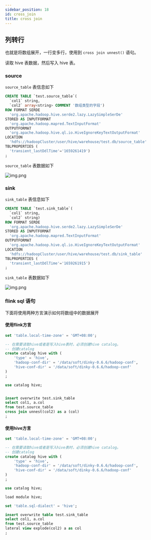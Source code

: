 ```yaml
---
sidebar_position: 18
id: cross_join
title: cross join
---
```


## 列转行

也就是将数组展开，一行变多行，使用到 `cross join unnest()` 语句。

读取 hive 表数据，然后写入 hive 表。

### source

`source_table` 表信息如下

```sql
CREATE TABLE `test.source_table`(
  `col1` string, 
  `col2` array<string> COMMENT '数组类型的字段')
ROW FORMAT SERDE 
  'org.apache.hadoop.hive.serde2.lazy.LazySimpleSerDe' 
STORED AS INPUTFORMAT 
  'org.apache.hadoop.mapred.TextInputFormat' 
OUTPUTFORMAT 
  'org.apache.hadoop.hive.ql.io.HiveIgnoreKeyTextOutputFormat'
LOCATION
  'hdfs://hadoopCluster/user/hive/warehouse/test.db/source_table'
TBLPROPERTIES (
  'transient_lastDdlTime'='1659261419')
;
```

`source_table` 表数据如下

![img.png](http://www.aiwenmo.com/dinky/docs/zh-CN/sql_development_guide/example/hive_to_hive_explode_source_table_data.png)

### sink

`sink_table` 表信息如下

```sql
CREATE TABLE `test.sink_table`(
  `col1` string, 
  `col2` string)
ROW FORMAT SERDE 
  'org.apache.hadoop.hive.serde2.lazy.LazySimpleSerDe' 
STORED AS INPUTFORMAT 
  'org.apache.hadoop.mapred.TextInputFormat' 
OUTPUTFORMAT 
  'org.apache.hadoop.hive.ql.io.HiveIgnoreKeyTextOutputFormat'
LOCATION
  'hdfs://hadoopCluster/user/hive/warehouse/test.db/sink_table'
TBLPROPERTIES (
  'transient_lastDdlTime'='1659261915')
;
```

`sink_table` 表数据如下

![img.png](http://www.aiwenmo.com/dinky/docs/zh-CN/sql_development_guide/example/hive_to_hive_explode_sink_table_data.png)

### flink sql 语句

下面将使用两种方言演示如何将数组中的数据展开

#### 使用flink方言

```sql
set 'table.local-time-zone' = 'GMT+08:00';

-- 在需要读取hive或者是写入hive表时，必须创建hive catalog。
-- 创建catalog
create catalog hive with (
    'type' = 'hive',
    'hadoop-conf-dir' = '/data/soft/dinky-0.6.6/hadoop-conf',
    'hive-conf-dir' = '/data/soft/dinky-0.6.6/hadoop-conf'
)
;

use catalog hive;


insert overwrite test.sink_table
select col1, a.col
from test.source_table
cross join unnest(col2) as a (col)
;
```

#### 使用hive方言

```sql
set 'table.local-time-zone' = 'GMT+08:00';

-- 在需要读取hive或者是写入hive表时，必须创建hive catalog。
-- 创建catalog
create catalog hive with (
    'type' = 'hive',
    'hadoop-conf-dir' = '/data/soft/dinky-0.6.6/hadoop-conf',
    'hive-conf-dir' = '/data/soft/dinky-0.6.6/hadoop-conf'
)
;

use catalog hive;

load module hive;

set 'table.sql-dialect' = 'hive';

insert overwrite table test.sink_table
select col1, a.col
from test.source_table
lateral view explode(col2) a as col
;
```
